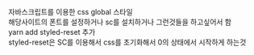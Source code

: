 자바스크립트를 이용한 css global 스타일<br/>
해당사이트의 폰트를 설정하거나 sc를 설치하거나 그런것들을 하고싶어서 함<br/>
yarn add styled-reset 추가<br/>
styled-reset은 SC를 이용해서 css를 초기화해서 0의 상태에서 시작하게 하는것<br/>
